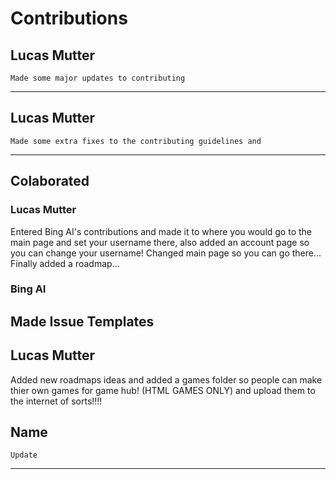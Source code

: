 # Contributions
## Lucas Mutter
    Made some major updates to contributing
----------------------------------------
## Lucas Mutter
    Made some extra fixes to the contributing guidelines and 
----------------------------------------
## Colaborated
### Lucas Mutter
Entered Bing AI's contributions and made it to where you would go to the main page and set your username there, also added an account page so you can change your username! Changed main page so you can go there... Finally added a roadmap...
### Bing AI
Made Issue Templates
----------------------------------------
## Lucas Mutter
Added new roadmaps ideas and added a games folder so people can make thier own games for game hub! (HTML GAMES ONLY) and upload them to the internet of sorts!!!!
## Name
    Update
----------------------------------------